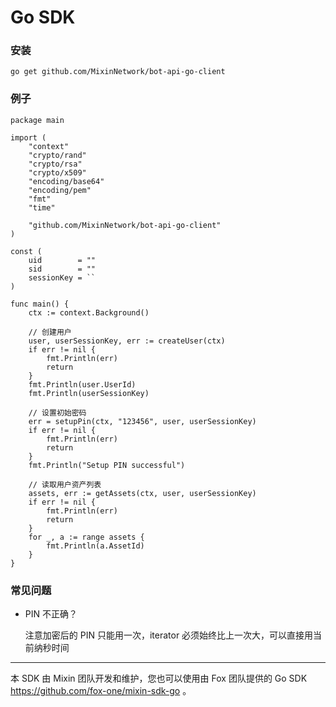 # Go SDK

### 安装

```
go get github.com/MixinNetwork/bot-api-go-client
```

### 例子

```golang
package main

import (
	"context"
	"crypto/rand"
	"crypto/rsa"
	"crypto/x509"
	"encoding/base64"
	"encoding/pem"
	"fmt"
	"time"

	"github.com/MixinNetwork/bot-api-go-client"
)

const (
	uid        = ""
	sid        = ""
	sessionKey = ``
)

func main() {
	ctx := context.Background()

	// 创建用户
	user, userSessionKey, err := createUser(ctx)
	if err != nil {
		fmt.Println(err)
		return
	}
	fmt.Println(user.UserId)  
	fmt.Println(userSessionKey)

	// 设置初始密码
	err = setupPin(ctx, "123456", user, userSessionKey)
	if err != nil {
		fmt.Println(err)
		return
	}
	fmt.Println("Setup PIN successful")

	// 读取用户资产列表
	assets, err := getAssets(ctx, user, userSessionKey)
	if err != nil {
		fmt.Println(err)
		return
	}
	for _, a := range assets {
		fmt.Println(a.AssetId)
	}
}

```

### 常见问题
- PIN 不正确？

  注意加密后的 PIN 只能用一次，iterator 必须始终比上一次大，可以直接用当前纳秒时间

---
本 SDK 由 Mixin 团队开发和维护，您也可以使用由 Fox 团队提供的 Go SDK https://github.com/fox-one/mixin-sdk-go 。